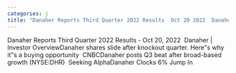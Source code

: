 ```yaml
---
categories: j
title: "Danaher Reports Third Quarter 2022 Results  Oct 20 2022  Danaher  Investor Overview"
---
```

Danaher Reports Third Quarter 2022 Results - Oct 20, 2022&nbsp;&nbsp;Danaher | Investor OverviewDanaher shares slide after knockout quarter. Here"s why it"s a buying opportunity&nbsp;&nbsp;CNBCDanaher posts Q3 beat after broad-based growth (NYSE:DHR)&nbsp;&nbsp;Seeking AlphaDanaher Clocks 6% Jump In